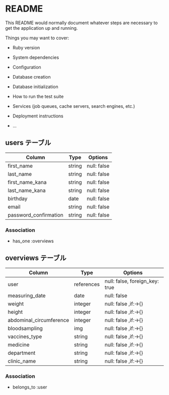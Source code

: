 # README

This README would normally document whatever steps are necessary to get the
application up and running.

Things you may want to cover:

* Ruby version

* System dependencies

* Configuration

* Database creation

* Database initialization

* How to run the test suite

* Services (job queues, cache servers, search engines, etc.)

* Deployment instructions

* ...

## users テーブル
| Column                | Type    | Options      |
| --------------------- | ------- | ------------ |
| first_name            | string  | null: false  |
| last_name             | string  | null: false  |
| first_name_kana       | string  | null: false  |
| last_name_kana        | string  | null: false  |
| birthday              | date    | null: false  |
| email                 | string  | null: false  |
| password_confirmation | string  | null: false  | 

### Association
- has_one :overviews

## overviews テーブル
| Column                  | Type       | Options                        |
| ----------------------- | ---------- | ------------------------------ |
| user                    | references | null: false, foreign_key: true |
| measuring_date          | date       | null: false                    |
| weight                  | integer    | null: false ,if:->{}           |
| height                  | integer    | null: false ,if:->{}           |
| abdominal_circumference | integer    | null: false ,if:->{}           |
| bloodsampling           | img        | null: false ,if:->{}           |
| vaccines_type           | string     | null: false ,if:->{}           | 
| medicine                | string     | null: false ,if:->{}           |
| department              | string     | null: false ,if:->{}           |
| clinic_name             | string     | null: false ,if:->{}           |

### Association
- belongs_to :user
